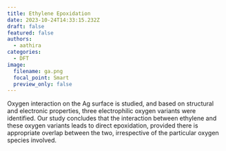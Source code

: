 ```yaml
---
title: Ethylene Epoxidation
date: 2023-10-24T14:33:15.232Z
draft: false
featured: false
authors:
  - aathira
categories:
  - DFT
image:
  filename: ga.png
  focal_point: Smart
  preview_only: false
---
```

Oxygen interaction on the Ag surface is studied, and based on structural and electronic properties, three electrophilic oxygen variants were identified. Our study concludes that the interaction between ethylene and these oxygen variants leads to direct epoxidation, provided there is appropriate overlap between the two, irrespective of the particular oxygen species involved.